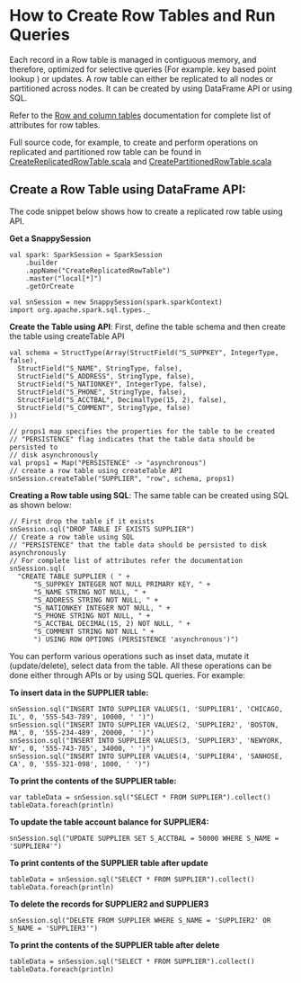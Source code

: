 <a id="howto-row"></a>
# How to Create Row Tables and Run Queries

Each record in a Row table is managed in contiguous memory, and therefore, optimized for selective queries (For example. key based point lookup ) or updates. 
A row table can either be replicated to all nodes or partitioned across nodes. It can be created by using DataFrame API or using SQL.

Refer to the [Row and column tables](../programming_guide/tables_in_snappydata.md#row-and-column-tables) documentation for complete list of attributes for row tables.

Full source code, for example, to create and perform operations on replicated and partitioned row table can be found in [CreateReplicatedRowTable.scala](https://github.com/TIBCOSoftware/snappydata/blob/master/examples/src/main/scala/org/apache/spark/examples/snappydata/CreateReplicatedRowTable.scala) and [CreatePartitionedRowTable.scala](https://github.com/TIBCOSoftware/snappydata/blob/master/examples/src/main/scala/org/apache/spark/examples/snappydata/CreatePartitionedRowTable.scala)


## Create a Row Table using DataFrame API:

The code snippet below shows how to create a replicated row table using API.

**Get a SnappySession**

```pre
val spark: SparkSession = SparkSession
    .builder
    .appName("CreateReplicatedRowTable")
    .master("local[*]")
    .getOrCreate

val snSession = new SnappySession(spark.sparkContext)
import org.apache.spark.sql.types._
```

**Create the Table using API**:
First, define the table schema and then create the table using createTable API

```pre
val schema = StructType(Array(StructField("S_SUPPKEY", IntegerType, false),
  StructField("S_NAME", StringType, false),
  StructField("S_ADDRESS", StringType, false),
  StructField("S_NATIONKEY", IntegerType, false),
  StructField("S_PHONE", StringType, false),
  StructField("S_ACCTBAL", DecimalType(15, 2), false),
  StructField("S_COMMENT", StringType, false)
))

// props1 map specifies the properties for the table to be created
// "PERSISTENCE" flag indicates that the table data should be persisted to
// disk asynchronously
val props1 = Map("PERSISTENCE" -> "asynchronous")
// create a row table using createTable API
snSession.createTable("SUPPLIER", "row", schema, props1)
```

**Creating a Row table using SQL**:
The same table can be created using SQL as shown below:
```pre
// First drop the table if it exists
snSession.sql("DROP TABLE IF EXISTS SUPPLIER")
// Create a row table using SQL
// "PERSISTENCE" that the table data should be persisted to disk asynchronously
// For complete list of attributes refer the documentation
snSession.sql(
  "CREATE TABLE SUPPLIER ( " +
      "S_SUPPKEY INTEGER NOT NULL PRIMARY KEY, " +
      "S_NAME STRING NOT NULL, " +
      "S_ADDRESS STRING NOT NULL, " +
      "S_NATIONKEY INTEGER NOT NULL, " +
      "S_PHONE STRING NOT NULL, " +
      "S_ACCTBAL DECIMAL(15, 2) NOT NULL, " +
      "S_COMMENT STRING NOT NULL " +
      ") USING ROW OPTIONS (PERSISTENCE 'asynchronous')")
```

You can perform various operations such as inset data, mutate it (update/delete), select data from the table. All these operations can be done either through APIs or by using SQL queries.
For example:

**To insert data in the SUPPLIER table:** 

```pre
snSession.sql("INSERT INTO SUPPLIER VALUES(1, 'SUPPLIER1', 'CHICAGO, IL', 0, '555-543-789', 10000, ' ')")
snSession.sql("INSERT INTO SUPPLIER VALUES(2, 'SUPPLIER2', 'BOSTON, MA', 0, '555-234-489', 20000, ' ')")
snSession.sql("INSERT INTO SUPPLIER VALUES(3, 'SUPPLIER3', 'NEWYORK, NY', 0, '555-743-785', 34000, ' ')")
snSession.sql("INSERT INTO SUPPLIER VALUES(4, 'SUPPLIER4', 'SANHOSE, CA', 0, '555-321-098', 1000, ' ')")
```

**To print the contents of the SUPPLIER table:** 

```pre
var tableData = snSession.sql("SELECT * FROM SUPPLIER").collect()
tableData.foreach(println)
```

**To update the table account balance for SUPPLIER4:** 

```pre
snSession.sql("UPDATE SUPPLIER SET S_ACCTBAL = 50000 WHERE S_NAME = 'SUPPLIER4'")
```

**To print contents of the SUPPLIER table after update** 

```pre
tableData = snSession.sql("SELECT * FROM SUPPLIER").collect()
tableData.foreach(println)
```

**To delete the records for SUPPLIER2 and SUPPLIER3** 

```pre
snSession.sql("DELETE FROM SUPPLIER WHERE S_NAME = 'SUPPLIER2' OR S_NAME = 'SUPPLIER3'")

```

**To print the contents of the SUPPLIER table after delete**

```pre
tableData = snSession.sql("SELECT * FROM SUPPLIER").collect()
tableData.foreach(println)
```
